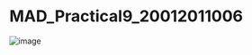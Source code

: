 # MAD_Practical9_20012011006

![image](https://user-images.githubusercontent.com/101279242/196399253-74064954-fd84-45d5-a298-7b00a4b64945.png)
